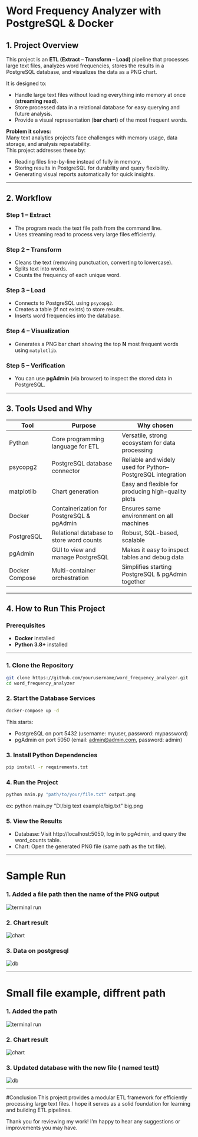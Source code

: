 # Word Frequency Analyzer with PostgreSQL & Docker

## 1. Project Overview
This project is an **ETL (Extract – Transform – Load)** pipeline that processes large text files, analyzes word frequencies, stores the results in a PostgreSQL database, and visualizes the data as a PNG chart.

It is designed to:
- Handle large text files without loading everything into memory at once (**streaming read**).
- Store processed data in a relational database for easy querying and future analysis.
- Provide a visual representation (**bar chart**) of the most frequent words.

**Problem it solves:**  
Many text analytics projects face challenges with memory usage, data storage, and analysis repeatability.  
This project addresses these by:
- Reading files line-by-line instead of fully in memory.
- Storing results in PostgreSQL for durability and query flexibility.
- Generating visual reports automatically for quick insights.

---

## 2. Workflow

### Step 1 – Extract
- The program reads the text file path from the command line.
- Uses streaming read to process very large files efficiently.

### Step 2 – Transform
- Cleans the text (removing punctuation, converting to lowercase).
- Splits text into words.
- Counts the frequency of each unique word.

### Step 3 – Load
- Connects to PostgreSQL using `psycopg2`.
- Creates a table (if not exists) to store results.
- Inserts word frequencies into the database.

### Step 4 – Visualization
- Generates a PNG bar chart showing the top **N** most frequent words using `matplotlib`.

### Step 5 – Verification
- You can use **pgAdmin** (via browser) to inspect the stored data in PostgreSQL.

---

## 3. Tools Used and Why

| Tool           | Purpose                                  | Why chosen |
|----------------|------------------------------------------|------------|
| Python         | Core programming language for ETL        | Versatile, strong ecosystem for data processing |
| psycopg2       | PostgreSQL database connector            | Reliable and widely used for Python–PostgreSQL integration |
| matplotlib     | Chart generation                         | Easy and flexible for producing high-quality plots |
| Docker         | Containerization for PostgreSQL & pgAdmin| Ensures same environment on all machines |
| PostgreSQL     | Relational database to store word counts | Robust, SQL-based, scalable |
| pgAdmin        | GUI to view and manage PostgreSQL        | Makes it easy to inspect tables and debug data |
| Docker Compose | Multi-container orchestration            | Simplifies starting PostgreSQL & pgAdmin together |

---

## 4. How to Run This Project

### Prerequisites
- **Docker** installed  
- **Python 3.8+** installed  

---

### 1. Clone the Repository
```bash
git clone https://github.com/yourusername/word_frequency_analyzer.git
cd word_frequency_analyzer
```
### 2.  Start the Database Services
```bash
docker-compose up -d
```
This starts:
- PostgreSQL on port 5432 (username: myuser, password: mypassword)
- pgAdmin on port 5050 (email: admin@admin.com, password: admin)
  
### 3. Install Python Dependencies
```bash
pip install -r requirements.txt
```

### 4. Run the Project
``` bash
python main.py "path/to/your/file.txt" output.png
```
ex: python main.py "D:/big text example/big.txt" big.png

### 5. View the Results
- Database: Visit http://localhost:5050, log in to pgAdmin, and query the word_counts table.
- Chart: Open the generated PNG file (same path as the txt file).

---

# Sample Run

### 1. Added a file path then the name of the PNG output

![terminal run](assets/1.png)

### 2. Chart result

![chart](assets/2.png)

### 3. Data on postgresql

![db](assets/3.png)


---
# Small file example, diffrent path
### 1. Added the path

![terminal run](assets/4.png)

### 2. Chart result

![chart](assets/5.png)

### 3. Updated database with the new file ( named testt)

![db](assets/6.png)



---
#Conclusion
This project provides a modular ETL framework for efficiently processing large text files. I hope it serves as a solid foundation for learning and building ETL pipelines.

Thank you for reviewing my work!
I’m happy to hear any suggestions or improvements you may have.



